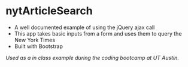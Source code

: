 # nytArticleSearch
* A well documented example of using the jQuery ajax call
* This app takes basic inputs from a form and uses them to query the New York Times
* Built with Bootstrap

*Used as a in class example during the coding bootcamp at UT Austin.*
